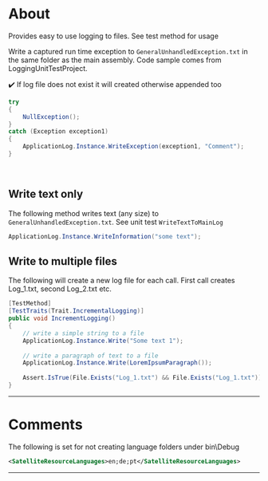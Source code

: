 # About 

Provides easy to use logging to files. See test method for usage

Write a captured run time exception to `GeneralUnhandledException.txt` in the same folder as the main assembly. Code sample comes from LoggingUnitTestProject.

:heavy_check_mark: If log file does not exist it will created otherwise appended too


```csharp
try
{
    NullException();
}
catch (Exception exception1)
{
    ApplicationLog.Instance.WriteException(exception1, "Comment");
}
```
</br>

## Write text only

The following method writes text (any size) to `GeneralUnhandledException.txt`. See unit test `WriteTextToMainLog`

```csharp
ApplicationLog.Instance.WriteInformation("some text");
```

## Write to multiple files

The following will create a new log file for each call. First call creates Log_1.txt, second Log_2.txt etc.

```csharp
[TestMethod]
[TestTraits(Trait.IncrementalLogging)]
public void IncrementLogging()
{
    // write a simple string to a file
    ApplicationLog.Instance.Write("Some text 1");
    
    // write a paragraph of text to a file
    ApplicationLog.Instance.Write(LoremIpsumParagraph());
    
    Assert.IsTrue(File.Exists("Log_1.txt") && File.Exists("Log_1.txt"));
}
```
---

# Comments

The following is set for not creating language folders under bin\Debug

```xml
<SatelliteResourceLanguages>en;de;pt</SatelliteResourceLanguages>
```

---